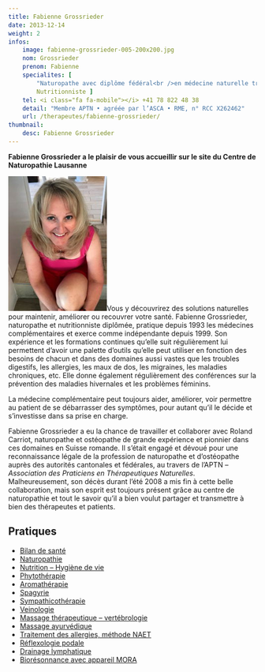 ```yaml
---
title: Fabienne Grossrieder
date: 2013-12-14
weight: 2
infos:
    image: fabienne-grossrieder-005-200x200.jpg
    nom: Grossrieder
    prenom: Fabienne
    specialites: [
        "Naturopathe avec diplôme fédéral<br />en médecine naturelle traditionnelle<br />européenne (MTE)",
        Nutritionniste ]
    tel: <i class="fa fa-mobile"></i> +41 78 822 48 38
    detail: "Membre APTN • agréée par l’ASCA • RME, n° RCC X262462"
    url: /therapeutes/fabienne-grossrieder/
thumbnail:
    desc: Fabienne Grossrieder
---
```


**Fabienne Grossrieder a le plaisir de vous accueillir sur le site du Centre de Naturopathie Lausanne**

<img class="alignright size-full wp-image-298" alt="Photo_Fabienne" src="./images/fabienne-grossrieder-005-200x273.jpg" width="200" />Vous y découvrirez des solutions naturelles pour maintenir, améliorer ou recouvrer votre santé.
Fabienne Grossrieder, naturopathe et nutritionniste diplômée, pratique depuis 1993 les médecines complémentaires et exerce comme indépendante depuis 1999. Son expérience et les formations continues qu’elle suit régulièrement lui permettent d’avoir une palette d’outils qu’elle peut utiliser en fonction des besoins de chacun et dans des domaines aussi vastes que les troubles digestifs, les allergies, les maux de dos, les migraines, les maladies chroniques, etc. Elle donne également régulièrement des conférences sur la prévention des maladies hivernales et les problèmes féminins.

La médecine complémentaire peut toujours aider, améliorer, voir permettre au patient de se débarrasser des symptômes, pour autant qu’il le décide et s’investisse dans sa prise en charge.

Fabienne Grossrieder a eu la chance de travailler et collaborer avec Roland Carriot, naturopathe et ostéopathe de grande expérience et pionnier dans ces domaines en Suisse romande. Il s’était engagé et dévoué pour une reconnaissance légale de la profession de naturopathe et d’ostéopathe auprès des autorités cantonales et fédérales, au travers de l’APTN – *Association des Praticiens en Thérapeutiques Naturelles*. Malheureusement, son décès durant l’été 2008 a mis fin à cette belle collaboration, mais son esprit est toujours présent grâce au centre de naturopathie et tout le savoir qu’il a bien voulut partager et transmettre à bien des thérapeutes et patients.

## Pratiques

<div class="columns2">
<ul>
<li><a href="javascript:void(0);"              >Bilan de santé</a></li>
<li><a href="/therapies/naturopathie/"         >Naturopathie</a></li>
<li><a href="/therapies/hygiene-vitale/"       >Nutrition – Hygiène de vie</a></li>
<li><a href="/therapies/phytotherapie/"        >Phytothérapie</a></li>
<li><a href="/therapies/aromatherapie/"        >Aromathérapie</a></li>
<li><a href="/therapies/spagyrie/"             >Spagyrie</a></li>
<li><a href="/therapies/sympathicotherapie/"   >Sympathicothérapie</a></li>
<li><a href="/therapies/veinologie/"           >Veinologie</a></li>
<li><a href="/therapies/massage-therapeutique/">Massage thérapeutique – vertébrologie</a></li>
<li><a href="/therapies/massage-ayurvedique/"  >Massage ayurvédique</a></li>
<li><a href="/articles/allergie/"              >Traitement des allergies, méthode NAET</a></li>
<li><a href="/therapies/reflexologie/"         >Réflexologie podale</a></li>
<li><a href="/therapies/drainage/"             >Drainage lymphatique</a></li>
<li><a href="/therapies/bioresonnance-mora/"   >Biorésonnance avec appareil MORA</a></li>
</ul>
</div>



<!--

<div class="row">
<div class="col-xs-10 col-xs-offset-1 col-sm-4 col-sm-offset-0" style="margin-top: 80px;">
<img alt="cabinet CNL" src="./images/cabinet-cnl-002.jpg" />
</div>

<div class="col-xs-10 col-xs-offset-1 col-sm-4 col-sm-offset-0" style="margin-top: 80px;">
<img alt="cabinet CNL" src="./images/cabinet-cnl-001.jpg" />
</div>

<div class="col-xs-10 col-xs-offset-1 col-sm-4 col-sm-offset-0" style="margin-top: 80px;">
<img alt="cabinet CNL" src="./images/cabinet-cnl-003.jpg" />
</div>
</div>

-->
